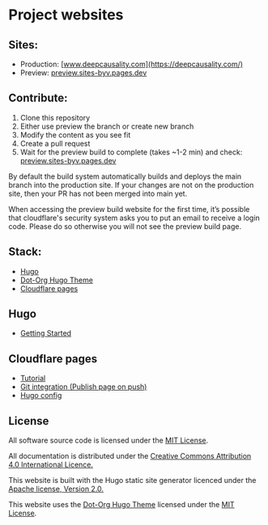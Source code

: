 [//]: # (SPDX-License-Identifier: CC-BY-4.0)

# Project websites

## Sites:
* Production: [www.deepcausality.com](https://deepcausality.com/)
* Preview: [preview.sites-byv.pages.dev](https://preview.sites-byv.pages.dev)

## Contribute:

1) Clone this repository
2) Either use preview the branch or create new branch
3) Modify the content as you see fit
4) Create a pull request
5) Wait for the preview build to complete (takes ~1-2 min) and check: [preview.sites-byv.pages.dev](https://preview.sites-byv.pages.dev)

By default the build system automatically builds and deploys the main branch into the production site. If your changes 
are not on the production site, then your PR has not been merged into main yet.

When accessing the preview build website for the first time, it’s possible that cloudflare's security system 
asks you to put an email to receive a login code. Please do so otherwise you will not see the preview build page.  

## Stack:

* [Hugo](https://gohugo.io/)
* [Dot-Org Hugo Theme](https://github.com/cncf/dot-org-hugo-theme)
* [Cloudflare pages](https://pages.cloudflare.com/)

## Hugo

* [Getting Started](https://gohugo.io/getting-started/quick-start/)

## Cloudflare pages

* [Tutorial](https://www.nickersonj.com/posts/setting-up-hugo/)
* [Git integration (Publish page on push)](https://developers.cloudflare.com/pages/get-started/guide/)
* [Hugo config](https://developers.cloudflare.com/pages/framework-guides/deploy-a-hugo-site/)

## License

All software source code is licensed under the [MIT License](https://opensource.org/license/mit/).

All documentation is distributed under the [Creative Commons Attribution 4.0 International Licence.](https://creativecommons.org/licenses/by/4.0/)

This website is built with the Hugo static site generator licenced under the [Apache license, 
Version 2.0.](https://www.apache.org/licenses/LICENSE-2.0)

This website uses the [Dot-Org Hugo Theme](https://github.com/cncf/dot-org-hugo-theme) licensed under the [MIT License](https://opensource.org/license/mit/).
